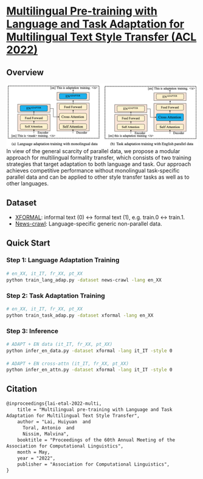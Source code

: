 # [Multilingual Pre-training with Language and Task Adaptation for Multilingual Text Style Transfer (ACL 2022)](http://arxiv.org/abs/2203.08552)

## Overview

![](./fig/overview.png)
In view of the general scarcity of parallel data, we propose a modular approach for multilingual 
formality transfer, which consists of two training strategies that target adaptation to both language and task. 
Our approach achieves competitive performance without monolingual task-specific parallel data and can be applied 
to other style transfer tasks as well as to other languages.

## Dataset
- [XFORMAL](https://github.com/Elbria/xformal-FoST): informal text (0) <-> formal text (1), e.g. train.0 <-> train.1.
- [News-crawl](http://data.statmt.org/news-crawl/): Language-specific generic non-parallel data.

## Quick Start
### Step 1: Language Adaptation Training
```bash
# en_XX, it_IT, fr_XX, pt_XX
python train_lang_adap.py -dataset news-crawl -lang en_XX
```

### Step 2: Task Adaptation Training
```bash
# en_XX, it_IT, fr_XX, pt_XX
python train_task_adap.py -dataset xformal -lang en_XX
```

### Step 3: Inference

```bash
# ADAPT + EN data (it_IT, fr_XX, pt_XX)
python infer_en_data.py -dataset xformal -lang it_IT -style 0 

# ADAPT + EN cross-attn (it_IT, fr_XX, pt_XX)
python infer_en_attn.py -dataset xformal -lang it_IT -style 0    
```

## Citation
```
@inproceedings{lai-etal-2022-multi,
    title = "Multilingual pre-training with Language and Task Adaptation for Multilingual Text Style Transfer",
    author = "Lai, Huiyuan  and
      Toral, Antonio  and
      Nissim, Malvina",
    booktitle = "Proceedings of the 60th Annual Meeting of the Association for Computational Linguistics",
    month = May,
    year = "2022",
    publisher = "Association for Computational Linguistics",
}
```
